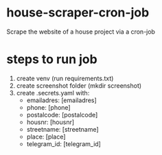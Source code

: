# house-scraper-cron-job
Scrape the website of a house project via a cron-job


# steps to run job
1. create venv (run requirements.txt)
2. create screenshot folder (mkdir screenshot)
3. create .secrets.yaml with:
    - emailadres: [emailadres]
    - phone: [phone]
    - postalcode: [postalcode]
    - housnr: [housnr]
    - streetname: [streetname]
    - place: [place]
    - telegram_id: [telegram_id]
